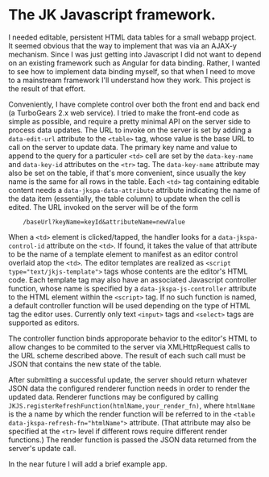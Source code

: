 # The JK Javascript framework.

I needed editable, persistent HTML data tables for a small webapp project.
It seemed obvious that the way to implement that was via an AJAX-y mechanism.
Since I was just getting into Javascript I did not want to depend
on an existing framework such as Angular for data binding. Rather, I
wanted to see how to implement data binding myself, so that when I need
to move to a mainstream framework I'll understand how they work. This
project is the result of that effort.

Conveniently, I have complete control over both the front end and back
end (a TurboGears 2.x web service). I tried to make the front-end code
as simple as possible, and require a pretty minimal API on the server
side to process data updates. The URL to invoke on the server is
set by adding a `data-edit-url` attribute to the `<table>` tag, whose value
is the base URL to call on the server to update data. The primary key
name and value to append to the query for a particuler `<td>` cell are
set by the `data-key-name` and `data-key-id` attributes on the `<tr>` tag.
The `data-key-name` attribute may also be set on the table, if that's
more convenient, since usually the key name is the same for all rows
in the table. Each `<td>` tag containing editable content needs a
`data-jkspa-data-attribute` attribute indicating the name of the
data item (essentially, the table column) to update when the cell is
edited. The URL invoked on the server will be of the form

```
    /baseUrl?keyName=keyId&attributeName=newValue
```

When a `<td>` element is clicked/tapped, the handler looks for a
`data-jkspa-control-id` attribute on the `<td>`. If found, it
takes the value of that attribute to be the name of a template
element to manifest as an editor control overlaid atop the `<td>`.
The editor templates are realized as `<script type="text/jkjs-template">`
tags whose contents are the editor's HTML code. Each template
tag may also have an associated Javascript controller function,
whose name is specified by a `data-jkspa-js-controller` attribute
to the HTML element within the `<script>` tag. If no such function
is named, a default controller function will be used depending
on the type of HTML tag the editor uses. Currently only text
`<input>` tags and `<select>` tags are supported as editors.

The controller function binds approporate behavior to the editor's
HTML to allow changes to be commited to the server via XMLHttpRequest
calls to the URL scheme described above. The result of each such
call must be JSON that contains the new state of the table.

After submitting a successful update, the server should return
whatever JSON data the configured renderer function needs in order
to render the updated data. Renderer functions may be configured
by calling `JKJS.registerRefreshFunction(htmlName,your_render_fn)`,
where `htmlName` is the a name by which the render function will
be referred to in the `<table data-jkspa-refresh-fn="htmlName">`
attribute. (That attribute may also be specified at the `<tr>`
level if different rows require different render functions.) The
render function is passed the JSON data returned from the server's
update call.

In the near future I will add a brief example app.
